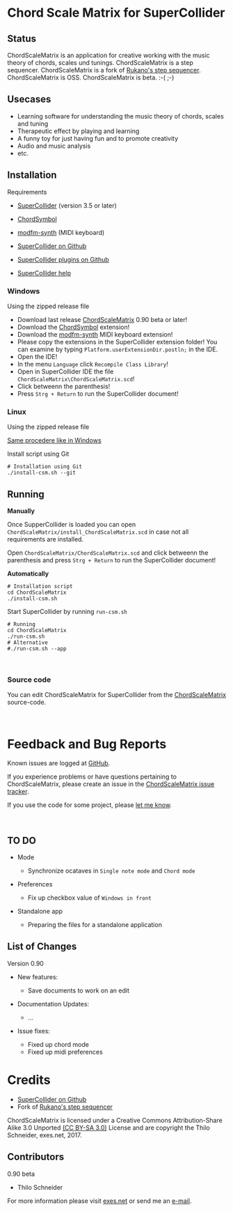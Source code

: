Chord Scale Matrix for SuperCollider
====================================

Status
------
ChordScaleMatrix is an application for creative working with the music theory of chords, scales und tunings. ChordScaleMatrix is a step sequencer. ChordScaleMatrix is a fork of [Rukano's step sequencer](http://sccode.org/1-Up). ChordScaleMatrix is OSS. ChordScaleMatrix is beta. :-( ;-)

Usecases
--------
* Learning software for understanding the music theory of chords, scales and tuning
* Therapeutic effect by playing and learning
* A funny toy for just having fun and to promote creativity
* Audio and music analysis
* etc.

Installation
------------

Requirements

* [SuperCollider](http://supercollider.sourceforge.net/downloads/) (version 3.5 or later)
* [ChordSymbol](https://github.com/triss/ChordSymbol)
* [modfm-synth](https://github.com/filib/modfm-synth) (MIDI keyboard)


* [SuperCollider on Github](https://github.com/supercollider/supercollider)
* [SuperCollider plugins on Github](https://github.com/supercollider/sc-plugins)
* [SuperCollider help](http://doc.sccode.org/Help.html)

### Windows

Using the zipped release file

* Download last release [ChordScaleMatrix](https://github.com/exesdotnet/ChordScaleMatrix/releases) 0.90 beta or later!
* Download the [ChordSymbol](https://github.com/triss/ChordSymbol) extension!
* Download the [modfm-synth](https://github.com/filib/modfm-synth) MIDI keyboard extension!
* Please copy the extensions in the SuperCollider extension folder! You can examine by typing `Platform.userExtensionDir.postln;` in the IDE.
* Open the IDE!
* In the menu `Language` click `Recompile Class Library`!
* Open in SuperCollider IDE the file `ChordScaleMatrix\ChordScaleMatrix.scd`!
* Click betweenn the parenthesis!
* Press `Strg + Return` to run the SuperCollider document!

### Linux

Using the zipped release file

[Same procedere like in Windows](https://github.com/exesdotnet/ChordScaleMatrix/blob/master/README.md#windows)

Install script using Git

    # Installation using Git
    ./install-csm.sh --git

Running
-------

**Manually**

Once SupperCollider is loaded you can open `ChordScaleMatrix/install_ChordScaleMatrix.scd` 
in case not all requirements are installed.

Open `ChordScaleMatrix/ChordScaleMatrix.scd` and click betweenn the parenthesis 
and press `Strg + Return` to run the SuperCollider document!

**Automatically**

    # Installation script
    cd ChordScaleMatrix
    ./install-csm.sh

Start SuperCollider by running `run-csm.sh` 

    # Running
    cd ChordScaleMatrix
    ./run-csm.sh
    # Alternative
    #./run-csm.sh --app

&nbsp;

### Source code

You can edit ChordScaleMatrix for SuperCollider from the 
[ChordScaleMatrix](https://github.com/exesdotnet/ChordScaleMatrix) source-code.

&nbsp;

Feedback and Bug Reports
========================

Known issues are logged at [GitHub](https://github.com/exesdotnet/ChordScaleMatrix/issues).

If you experience problems or have questions pertaining to ChordScaleMatrix, please create an issue in the
[ChordScaleMatrix issue tracker](https://github.com/exesdotnet/ChordScaleMatrix/issues).

If you use the code for some project, please [let me know](mailto:thilo[at]exes.net).

&nbsp;

TO DO
-----

*  Mode
    *  Synchronize ocataves in `Single note mode` and `Chord mode`

*  Preferences
    *  Fix up checkbox value of `Windows in front`
    
*  Standalone app
    *  Preparing the files for a standalone application


List of Changes
---------------

Version 0.90

*  New features:
    *  Save documents to work on an edit

*  Documentation Updates:
    *  ...

*  Issue fixes:
    *  Fixed up chord mode
    *  Fixed up midi preferences

Credits
=======

* [SuperCollider on Github](https://github.com/supercollider/supercollider)
* Fork of [Rukano's step sequencer](https://github.com/rukano/scprivatepool/tree/master/projects/midi_step_sequencer)

ChordScaleMatrix is licensed under a 
Creative Commons Attribution-Share Alike 3.0 Unported [(CC BY-SA 3.0)](http://creativecommons.org/licenses/by-sa/3.0/) License 
and are copyright the Thilo Schneider, exes.net,
2017.

Contributors
------------

0.90 beta
* Thilo Schneider

For more information please visit [exes.net](http://www.exes.net/) or send me an [e-mail](mailto:thilo[at]exes.net). 

&nbsp;
